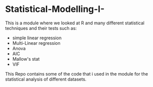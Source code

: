 # Statistical-Modelling-I-
This is a module where we looked at R and many different statistical techniques and their tests such as: 

  - simple linear regression
  - Multi-Linear regression
  - Anova
  - AIC
  - Mallow's stat
  - VIF 

This Repo contains some of the code that i used in the module for the statistical analysis of different datasets. 
